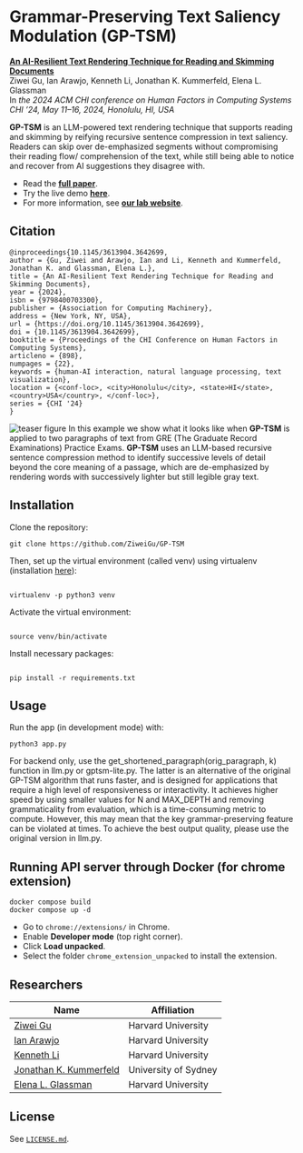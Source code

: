 #  Grammar-Preserving Text Saliency Modulation (GP-TSM)
**[An AI-Resilient Text Rendering Technique for Reading and Skimming Documents](https://www.ziweigu.com/assets/data/gptsm.pdf)**  
Ziwei Gu, Ian Arawjo, Kenneth Li, Jonathan K. Kummerfeld, Elena L. Glassman\
In *the 2024 ACM CHI conference on Human Factors in Computing Systems*\
*CHI ’24, May 11–16, 2024, Honolulu, HI, USA* 


**GP-TSM** is an LLM-powered text rendering technique that supports reading and skimming by reifying recursive sentence compression in text saliency. Readers can skip over de-emphasized segments without compromising their reading flow/ comprehension of the text, while still being able to notice and recover from AI suggestions they disagree with.

* Read the **[full paper](https://www.ziweigu.com/assets/data/gptsm.pdf)**.
* Try the live demo **[here](https://gptsm-6b7fc3be6bdb.herokuapp.com/)**.
* For more information, see **[our lab website](https://glassmanlab.seas.harvard.edu/)**.

## Citation
```
@inproceedings{10.1145/3613904.3642699,
author = {Gu, Ziwei and Arawjo, Ian and Li, Kenneth and Kummerfeld, Jonathan K. and Glassman, Elena L.},
title = {An AI-Resilient Text Rendering Technique for Reading and Skimming Documents},
year = {2024},
isbn = {9798400703300},
publisher = {Association for Computing Machinery},
address = {New York, NY, USA},
url = {https://doi.org/10.1145/3613904.3642699},
doi = {10.1145/3613904.3642699},
booktitle = {Proceedings of the CHI Conference on Human Factors in Computing Systems},
articleno = {898},
numpages = {22},
keywords = {human-AI interaction, natural language processing, text visualization},
location = {<conf-loc>, <city>Honolulu</city>, <state>HI</state>, <country>USA</country>, </conf-loc>},
series = {CHI '24}
}
```

![teaser figure](teaser.png)
In this example we show what it looks like when **GP-TSM** is applied to two paragraphs of text from GRE (The Graduate Record Examinations) Practice Exams. **GP-TSM** uses an LLM-based recursive sentence compression method to identify successive levels of detail beyond the core meaning of a passage, which are de-emphasized by rendering words with successively lighter but still legible gray text.


## Installation

Clone the repository:

```
git clone https://github.com/ZiweiGu/GP-TSM
```

Then, set up the virtual environment (called venv) using virtualenv (installation [here](https://virtualenv.pypa.io/en/latest/installation.html)):
```

virtualenv -p python3 venv 
```

Activate the virtual environment:
```

source venv/bin/activate
```

Install necessary packages:
```

pip install -r requirements.txt
```

## Usage

Run the app (in development mode) with:

```
python3 app.py
```

For backend only, use the get_shortened_paragraph(orig_paragraph, k) function in llm.py or gptsm-lite.py. The latter is an alternative of the original GP-TSM algorithm that runs faster, and is designed for applications that require a high level of responsiveness or interactivity. It achieves higher speed by using smaller values for N and MAX_DEPTH and removing
grammaticality from evaluation, which is a time-consuming metric to compute. However, this may mean that the key grammar-preserving feature can be violated at times. To achieve the best output quality, please use the original version in llm.py. 

## Running API server through Docker (for chrome extension)

```
docker compose build
docker compose up -d
```

- Go to `chrome://extensions/` in Chrome.
- Enable **Developer mode** (top right corner).
- Click **Load unpacked**.
- Select the folder `chrome_extension_unpacked` to install the extension.

## Researchers

|  Name                 | Affiliation                     |
|-----------------------|---------------------------------|
| [Ziwei Gu](https://www.ziweigu.com/)           | Harvard University |
| [Ian Arawjo](https://ianarawjo.com/) | Harvard University |
| [Kenneth Li](https://likenneth.github.io/)    | Harvard University |
| [Jonathan K. Kummerfeld](https://jkk.name/) | University of Sydney |
| [Elena L. Glassman](https://glassmanlab.seas.harvard.edu/glassman.html)        | Harvard University |


## License

See [`LICENSE.md`](LICENSE.md).
